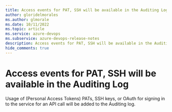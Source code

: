 ```yaml
---
title: Access events for PAT, SSH will be available in the Auditing Log
author: gloridelmorales
ms.author: glmorale
ms.date: 10/11/2022
ms.topic: article
ms.service: azure-devops
ms.subservice: azure-devops-release-notes
description: Access events for PAT, SSH will be available in the Auditing Log
hide_comments: true
---
```


# Access events for PAT, SSH will be available in the Auditing Log

Usage of (Personal Access Tokens) PATs, SSH keys, or OAuth for signing in to the service for an API call will be added to the Auditing log.